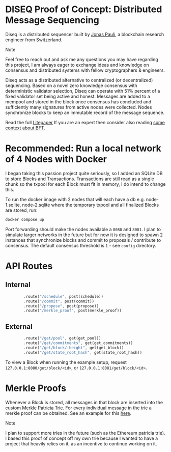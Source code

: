 # DISEQ Proof of Concept: Distributed Message Sequencing
Diseq is a distributed sequencer built by [Jonas Pauli](https://www.linkedin.com/in/jonas-pauli/), a blockchain research engineer from Switzerland.

> [!NOTE]
> Feel free to reach out and ask me any questions you may have regarding this project,
> I am always eager to exchange ideas and knowledge on consensus and distributed systems with fellow
> cryptographers & engineers.

Diseq acts as a distributed alternative to centralized (or decentralized) sequencing. Based on a novel zero knowledge consensus with deterministic validator selection, Diseq can operate with 51% percent of a fixed validator set being active and honest. Messages are added to a mempool and stored in the block once consensus has concluded and sufficiently many signatures from active nodes were collected. Nodes synchronize blocks to keep an immutable record of the message sequence.

Read the full [Litepaper](https://github.com/jonas089/zk-vrf-consensus/tree/master/whitepaper)
If you are an expert then consider also reading [some context about BFT](https://github.com/jonas089/zk-vrf-consensus/blob/master/whitepaper/byzantine-fault.md).

# Recommended: Run a local network of 4 Nodes with Docker
I began taking this passion project quite seriously, so I added an SQLite DB to store Blocks and Transactions.
Transactions are still read as a single chunk so the txpool for each Block must fit in memory, I do intend to change this.

To run the docker image with 2 nodes that will each have a db e.g. node-1.sqlite, node-2.sqlite where the temporary txpool and all
finalized Blocks are stored, run:

```bash
docker compose up
```

Port forwarding should make the nodes available a `8080` and `8081`. I plan to simulate larger networks in the future but for now it is designed
to spawn 2 instances that synchronize blocks and commit to proposals / contribute to consensus. The default consensus threshold is `1` - see `config` directory.

# API Routes

## Internal
```rust
        .route("/schedule", post(schedule))
        .route("/commit", post(commit))
        .route("/propose", post(propose))
        .route("/merkle_proof", post(merkle_proof))
```
## External
```rust
        .route("/get/pool", get(get_pool))
        .route("/get/commitments", get(get_commitments))
        .route("/get/block/:height", get(get_block))
        .route("/get/state_root_hash", get(state_root_hash))
```

To view a Block when running the example setup, request `127.0.0.1:8080/get/block/<id>`, or `127.0.0.1:8081/get/block/<id>`.

# Merkle Proofs
Whenever a Block is stored, all messages in that block are inserted into the custom [Merkle Patricia Trie](https://github.com/jonas089/jonas089-trie).
For every individual message in the trie a merkle proof can be obtained. See an example for this [here](https://github.com/jonas089/distributed-sequencer/blob/master/tests/api.rs).

> [!NOTE]
> I plan to support more tries in the future (such as the Ethereum patricia trie). 
> I based this proof of concept off my own trie because I wanted to have a 
> project that heavily relies on it, as an incentive to continue working on it.